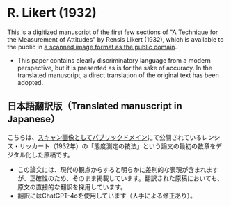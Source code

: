 # R. Likert (1932)

This is a digitized manuscript of the first few sections of "A Technique for the Measurement of Attitudes" by Rensis Likert (1932), which is available to the public in [a scanned image format as the public domain](https://archive.org/details/likert-1932/page/26/mode/2up).

- This paper contains clearly discriminatory language from a modern perspective, but it is presented as is for the sake of accuracy. In the translated manuscript, a direct translation of the original text has been adopted.



## 日本語翻訳版（Translated manuscript in Japanese）

こちらは、[スキャン画像としてパブリックドメイン](https://archive.org/details/likert-1932/page/26/mode/2up)にて公開されているレンシス・リッカート（1932年）の「態度測定の技法」という論文の最初の数章をデジタル化した原稿です。

- この論文には、現代の観点からすると明らかに差別的な表現が含まれますが、正確性のため、そのまま掲載しています。翻訳された原稿においても、原文の直接的な翻訳を採用しています。
- 翻訳にはChatGPT-4oを使用しています（人手による修正あり）。